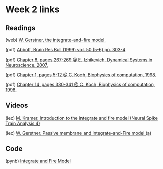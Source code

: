 # Week 2 links

## Readings

(web) <a href="http://lcn.epfl.ch/~gerstner/SPNM/node26.html">W. Gerstner, the integrate-and-fire model.</a>

(pdf) [Abbott, Brain Res Bull (1999) vol. 50 (5-6) pp. 303-4](https://github.com/Mark-Kramer/BU-MA665-MA666/blob/master/Week-2%20I%26F/Readings/Abbott%20Brain%20Res%20Bull%201999.pdf)

(pdf) [Chapter 8, pages 267-269 @ E. Izhikevich, Dynamical Systems in Neuroscience, 2007.](https://github.com/Mark-Kramer/BU-MA665-MA666/blob/master/Week-2%20I%26F/Readings/Izhikevich%20Chapter%208.pdf)

(pdf)	[Chapter 1, pages 5-12 @ C. Koch, Biophysics of computation, 1998.](https://github.com/Mark-Kramer/BU-MA665-MA666/blob/master/Week-2%20I%26F/Readings/Koch%20Chapter%201.pdf)

(pdf)	[Chapter 14, pages 330-341 @ C. Koch, Biophysics of computation, 1998.](https://github.com/Mark-Kramer/BU-MA665-MA666/blob/master/Week-2%20I%26F/Readings/Koch%20Chapter%2014.pdf)

## Videos

(lec) <a href="https://www.samsi.info/news-and-media/27-jul-drs-m-kramer-and-u-eden-samsi/">M. Kramer, Introduction to the integrate and fire model (Neural Spike Train Analysis 4)</a>

(lec) <a href="http://klewel.com/conferences/epfl-neural-networks/index.php?talkID=1">W. Gerstner, Passive membrane and Integrate-and-Fire model (a)</a>

## Code

(pynb) [Integrate and Fire Model](https://github.com/Mark-Kramer/Case-Studies-Python/blob/master/beta%20versions/Integrate%20and%20Fire%20Model/LIF.ipynb)
